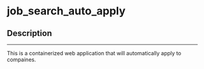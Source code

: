# job_search_auto_apply
## Description
***
This is a containerized web application that will automatically apply to compaines.
